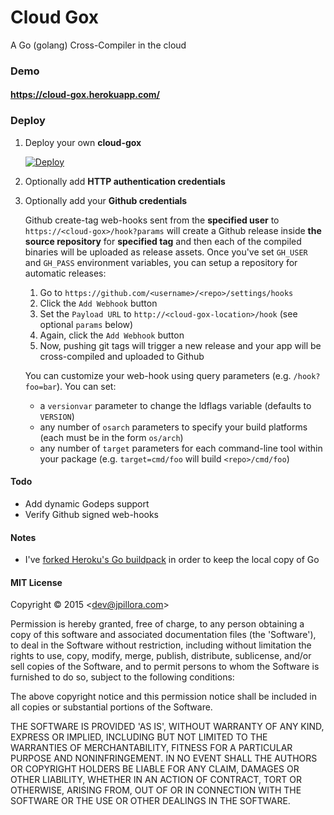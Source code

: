 # Cloud Gox

A Go (golang) Cross-Compiler in the cloud

### Demo

#### https://cloud-gox.herokuapp.com/

### Deploy

1. Deploy your own **cloud-gox**

	[![Deploy](https://www.herokucdn.com/deploy/button.png)](https://heroku.com/deploy)

1. Optionally add **HTTP authentication credentials**

1. Optionally add your **Github credentials**

	Github create-tag web-hooks sent from the **specified user** to `https://<cloud-gox>/hook?params` will create a Github release inside **the source repository** for **specified tag** and then each of the compiled binaries will be uploaded as release assets. Once you've set `GH_USER` and `GH_PASS` environment variables, you can setup a repository for automatic releases:

	1. Go to `https://github.com/<username>/<repo>/settings/hooks`
	1. Click the `Add Webhook` button
	1. Set the `Payload URL` to `http://<cloud-gox-location>/hook` (see optional `params` below)
	1. Again, click the `Add Webhook` button
	1. Now, pushing git tags will trigger a new release and your app will be cross-compiled and uploaded to Github

	You can customize your web-hook using query parameters (e.g. `/hook?foo=bar`). You can set:

	* a `versionvar` parameter to change the ldflags variable (defaults to `VERSION`)
	* any number of `osarch` parameters to specify your build platforms (each must be in the form `os/arch`)
	* any number of `target` parameters for each command-line tool within your package (e.g. `target=cmd/foo` will build `<repo>/cmd/foo`)

#### Todo

* Add dynamic Godeps support
* Verify Github signed web-hooks

#### Notes

* I've [forked Heroku's Go buildpack](https://github.com/jpillora/heroku-buildpack-go) in order to keep the local copy of Go

#### MIT License

Copyright © 2015 &lt;dev@jpillora.com&gt;

Permission is hereby granted, free of charge, to any person obtaining
a copy of this software and associated documentation files (the
'Software'), to deal in the Software without restriction, including
without limitation the rights to use, copy, modify, merge, publish,
distribute, sublicense, and/or sell copies of the Software, and to
permit persons to whom the Software is furnished to do so, subject to
the following conditions:

The above copyright notice and this permission notice shall be
included in all copies or substantial portions of the Software.

THE SOFTWARE IS PROVIDED 'AS IS', WITHOUT WARRANTY OF ANY KIND,
EXPRESS OR IMPLIED, INCLUDING BUT NOT LIMITED TO THE WARRANTIES OF
MERCHANTABILITY, FITNESS FOR A PARTICULAR PURPOSE AND NONINFRINGEMENT.
IN NO EVENT SHALL THE AUTHORS OR COPYRIGHT HOLDERS BE LIABLE FOR ANY
CLAIM, DAMAGES OR OTHER LIABILITY, WHETHER IN AN ACTION OF CONTRACT,
TORT OR OTHERWISE, ARISING FROM, OUT OF OR IN CONNECTION WITH THE
SOFTWARE OR THE USE OR OTHER DEALINGS IN THE SOFTWARE.
